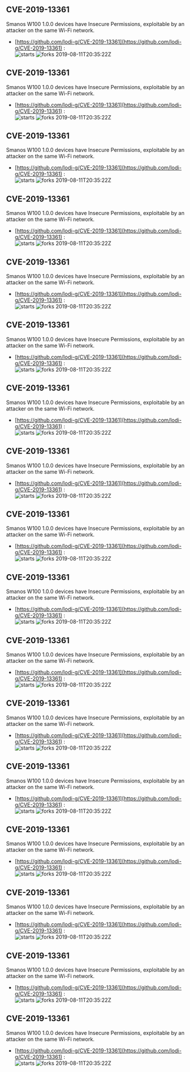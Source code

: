 ## CVE-2019-13361
 Smanos W100 1.0.0 devices have Insecure Permissions, exploitable by an attacker on the same Wi-Fi network.

- [https://github.com/lodi-g/CVE-2019-13361](https://github.com/lodi-g/CVE-2019-13361) :  
![starts](https://img.shields.io/github/stars/lodi-g/CVE-2019-13361.svg) 
![forks](https://img.shields.io/github/forks/lodi-g/CVE-2019-13361.svg) 
2019-08-11T20:35:22Z

## CVE-2019-13361
 Smanos W100 1.0.0 devices have Insecure Permissions, exploitable by an attacker on the same Wi-Fi network.

- [https://github.com/lodi-g/CVE-2019-13361](https://github.com/lodi-g/CVE-2019-13361) :  
![starts](https://img.shields.io/github/stars/lodi-g/CVE-2019-13361.svg) 
![forks](https://img.shields.io/github/forks/lodi-g/CVE-2019-13361.svg) 
2019-08-11T20:35:22Z

## CVE-2019-13361
 Smanos W100 1.0.0 devices have Insecure Permissions, exploitable by an attacker on the same Wi-Fi network.

- [https://github.com/lodi-g/CVE-2019-13361](https://github.com/lodi-g/CVE-2019-13361) :  
![starts](https://img.shields.io/github/stars/lodi-g/CVE-2019-13361.svg) 
![forks](https://img.shields.io/github/forks/lodi-g/CVE-2019-13361.svg) 
2019-08-11T20:35:22Z

## CVE-2019-13361
 Smanos W100 1.0.0 devices have Insecure Permissions, exploitable by an attacker on the same Wi-Fi network.

- [https://github.com/lodi-g/CVE-2019-13361](https://github.com/lodi-g/CVE-2019-13361) :  
![starts](https://img.shields.io/github/stars/lodi-g/CVE-2019-13361.svg) 
![forks](https://img.shields.io/github/forks/lodi-g/CVE-2019-13361.svg) 
2019-08-11T20:35:22Z

## CVE-2019-13361
 Smanos W100 1.0.0 devices have Insecure Permissions, exploitable by an attacker on the same Wi-Fi network.

- [https://github.com/lodi-g/CVE-2019-13361](https://github.com/lodi-g/CVE-2019-13361) :  
![starts](https://img.shields.io/github/stars/lodi-g/CVE-2019-13361.svg) 
![forks](https://img.shields.io/github/forks/lodi-g/CVE-2019-13361.svg) 
2019-08-11T20:35:22Z

## CVE-2019-13361
 Smanos W100 1.0.0 devices have Insecure Permissions, exploitable by an attacker on the same Wi-Fi network.

- [https://github.com/lodi-g/CVE-2019-13361](https://github.com/lodi-g/CVE-2019-13361) :  
![starts](https://img.shields.io/github/stars/lodi-g/CVE-2019-13361.svg) 
![forks](https://img.shields.io/github/forks/lodi-g/CVE-2019-13361.svg) 
2019-08-11T20:35:22Z

## CVE-2019-13361
 Smanos W100 1.0.0 devices have Insecure Permissions, exploitable by an attacker on the same Wi-Fi network.

- [https://github.com/lodi-g/CVE-2019-13361](https://github.com/lodi-g/CVE-2019-13361) :  
![starts](https://img.shields.io/github/stars/lodi-g/CVE-2019-13361.svg) 
![forks](https://img.shields.io/github/forks/lodi-g/CVE-2019-13361.svg) 
2019-08-11T20:35:22Z

## CVE-2019-13361
 Smanos W100 1.0.0 devices have Insecure Permissions, exploitable by an attacker on the same Wi-Fi network.

- [https://github.com/lodi-g/CVE-2019-13361](https://github.com/lodi-g/CVE-2019-13361) :  
![starts](https://img.shields.io/github/stars/lodi-g/CVE-2019-13361.svg) 
![forks](https://img.shields.io/github/forks/lodi-g/CVE-2019-13361.svg) 
2019-08-11T20:35:22Z

## CVE-2019-13361
 Smanos W100 1.0.0 devices have Insecure Permissions, exploitable by an attacker on the same Wi-Fi network.

- [https://github.com/lodi-g/CVE-2019-13361](https://github.com/lodi-g/CVE-2019-13361) :  
![starts](https://img.shields.io/github/stars/lodi-g/CVE-2019-13361.svg) 
![forks](https://img.shields.io/github/forks/lodi-g/CVE-2019-13361.svg) 
2019-08-11T20:35:22Z

## CVE-2019-13361
 Smanos W100 1.0.0 devices have Insecure Permissions, exploitable by an attacker on the same Wi-Fi network.

- [https://github.com/lodi-g/CVE-2019-13361](https://github.com/lodi-g/CVE-2019-13361) :  
![starts](https://img.shields.io/github/stars/lodi-g/CVE-2019-13361.svg) 
![forks](https://img.shields.io/github/forks/lodi-g/CVE-2019-13361.svg) 
2019-08-11T20:35:22Z

## CVE-2019-13361
 Smanos W100 1.0.0 devices have Insecure Permissions, exploitable by an attacker on the same Wi-Fi network.

- [https://github.com/lodi-g/CVE-2019-13361](https://github.com/lodi-g/CVE-2019-13361) :  
![starts](https://img.shields.io/github/stars/lodi-g/CVE-2019-13361.svg) 
![forks](https://img.shields.io/github/forks/lodi-g/CVE-2019-13361.svg) 
2019-08-11T20:35:22Z

## CVE-2019-13361
 Smanos W100 1.0.0 devices have Insecure Permissions, exploitable by an attacker on the same Wi-Fi network.

- [https://github.com/lodi-g/CVE-2019-13361](https://github.com/lodi-g/CVE-2019-13361) :  
![starts](https://img.shields.io/github/stars/lodi-g/CVE-2019-13361.svg) 
![forks](https://img.shields.io/github/forks/lodi-g/CVE-2019-13361.svg) 
2019-08-11T20:35:22Z

## CVE-2019-13361
 Smanos W100 1.0.0 devices have Insecure Permissions, exploitable by an attacker on the same Wi-Fi network.

- [https://github.com/lodi-g/CVE-2019-13361](https://github.com/lodi-g/CVE-2019-13361) :  
![starts](https://img.shields.io/github/stars/lodi-g/CVE-2019-13361.svg) 
![forks](https://img.shields.io/github/forks/lodi-g/CVE-2019-13361.svg) 
2019-08-11T20:35:22Z

## CVE-2019-13361
 Smanos W100 1.0.0 devices have Insecure Permissions, exploitable by an attacker on the same Wi-Fi network.

- [https://github.com/lodi-g/CVE-2019-13361](https://github.com/lodi-g/CVE-2019-13361) :  
![starts](https://img.shields.io/github/stars/lodi-g/CVE-2019-13361.svg) 
![forks](https://img.shields.io/github/forks/lodi-g/CVE-2019-13361.svg) 
2019-08-11T20:35:22Z

## CVE-2019-13361
 Smanos W100 1.0.0 devices have Insecure Permissions, exploitable by an attacker on the same Wi-Fi network.

- [https://github.com/lodi-g/CVE-2019-13361](https://github.com/lodi-g/CVE-2019-13361) :  
![starts](https://img.shields.io/github/stars/lodi-g/CVE-2019-13361.svg) 
![forks](https://img.shields.io/github/forks/lodi-g/CVE-2019-13361.svg) 
2019-08-11T20:35:22Z

## CVE-2019-13361
 Smanos W100 1.0.0 devices have Insecure Permissions, exploitable by an attacker on the same Wi-Fi network.

- [https://github.com/lodi-g/CVE-2019-13361](https://github.com/lodi-g/CVE-2019-13361) :  
![starts](https://img.shields.io/github/stars/lodi-g/CVE-2019-13361.svg) 
![forks](https://img.shields.io/github/forks/lodi-g/CVE-2019-13361.svg) 
2019-08-11T20:35:22Z

## CVE-2019-13361
 Smanos W100 1.0.0 devices have Insecure Permissions, exploitable by an attacker on the same Wi-Fi network.

- [https://github.com/lodi-g/CVE-2019-13361](https://github.com/lodi-g/CVE-2019-13361) :  
![starts](https://img.shields.io/github/stars/lodi-g/CVE-2019-13361.svg) 
![forks](https://img.shields.io/github/forks/lodi-g/CVE-2019-13361.svg) 
2019-08-11T20:35:22Z

